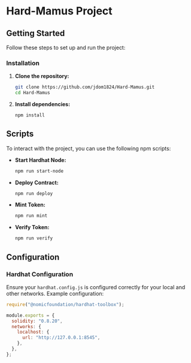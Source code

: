 # Hard-Mamus Project

## Getting Started

Follow these steps to set up and run the project:

### Installation

1. **Clone the repository:**
    ```bash
    git clone https://github.com/jdom1824/Hard-Mamus.git
    cd Hard-Mamus
    ```

2. **Install dependencies:**
    ```bash
    npm install
    ```

## Scripts

To interact with the project, you can use the following npm scripts:

- **Start Hardhat Node:**
    ```bash
    npm run start-node
    ```

- **Deploy Contract:**
    ```bash
    npm run deploy
    ```

- **Mint Token:**
    ```bash
    npm run mint
    ```

- **Verify Token:**
    ```bash
    npm run verify
    ```

## Configuration

### Hardhat Configuration

Ensure your `hardhat.config.js` is configured correctly for your local and other networks. Example configuration:

```js
require("@nomicfoundation/hardhat-toolbox");

module.exports = {
  solidity: "0.8.20",
  networks: {
    localhost: {
      url: "http://127.0.0.1:8545",
    },
  },
};
